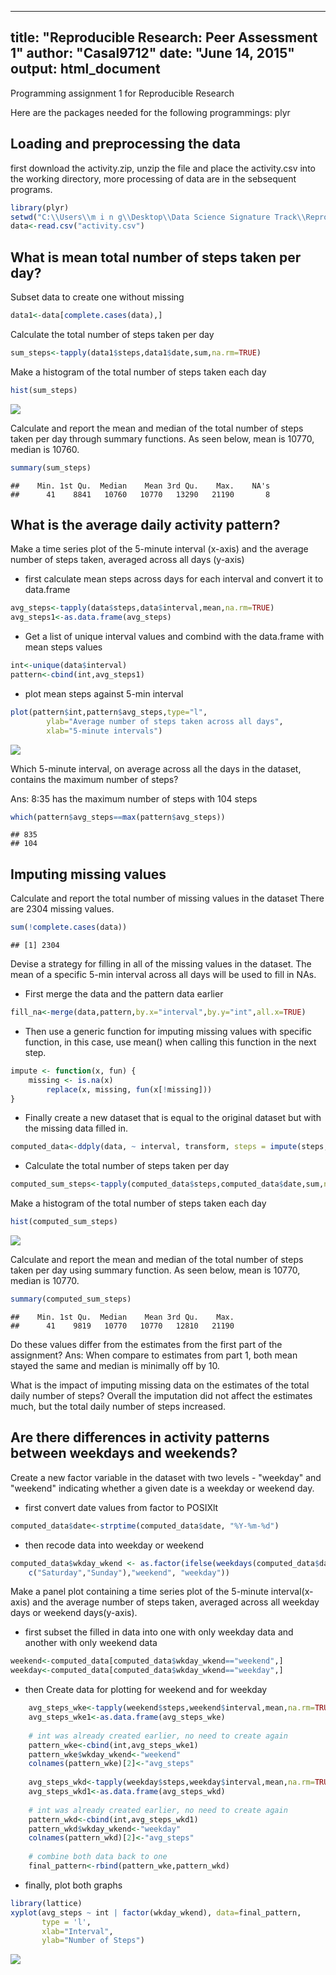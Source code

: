 ----------------------
title: "Reproducible Research: Peer Assessment 1"
author: "Casal9712"
date: "June 14, 2015"
output: html_document
----------------------

Programming assignment 1 for Reproducible Research

Here are the packages needed for the following programmings: plyr

Loading and preprocessing the data
---
first download the activity.zip, unzip the file and place the activity.csv into the working directory, more processing of data are in the sebsequent programs.

```r
library(plyr)
setwd("C:\\Users\\m i n g\\Desktop\\Data Science Signature Track\\Reproducible Research\\Week 2")
data<-read.csv("activity.csv")
```

What is mean total number of steps taken per day?
---
Subset data to create one without missing

```r
data1<-data[complete.cases(data),]
```

Calculate the total number of steps taken per day

```r
sum_steps<-tapply(data1$steps,data1$date,sum,na.rm=TRUE)
```

Make a histogram of the total number of steps taken each day

```r
hist(sum_steps)
```

![](PA1_template_files/figure-html/unnamed-chunk-4-1.png) 

Calculate and report the mean and median of the total number of steps taken per day through summary functions.
As seen below, mean is 10770, median is 10760.

```r
summary(sum_steps)
```

```
##    Min. 1st Qu.  Median    Mean 3rd Qu.    Max.    NA's 
##      41    8841   10760   10770   13290   21190       8
```

What is the average daily activity pattern?
---
Make a time series plot of the 5-minute interval (x-axis) and the average number of
steps taken, averaged across all days (y-axis)

- first calculate mean steps across days for each interval and convert it to data.frame

```r
avg_steps<-tapply(data$steps,data$interval,mean,na.rm=TRUE)
avg_steps1<-as.data.frame(avg_steps)
```

- Get a list of unique interval values and combind with the data.frame with mean steps values

```r
int<-unique(data$interval)
pattern<-cbind(int,avg_steps1)
```

- plot mean steps against 5-min interval

```r
plot(pattern$int,pattern$avg_steps,type="l",
		ylab="Average number of steps taken across all days",
		xlab="5-minute intervals")
```

![](PA1_template_files/figure-html/unnamed-chunk-8-1.png) 

Which 5-minute interval, on average across all the days in the dataset, contains the maximum number of steps?

Ans: 8:35 has the maximum number of steps with 104 steps

```r
which(pattern$avg_steps==max(pattern$avg_steps))
```

```
## 835 
## 104
```

Imputing missing values
---
Calculate and report the total number of missing values in the dataset
There are 2304 missing values.

```r
sum(!complete.cases(data))
```

```
## [1] 2304
```

Devise a strategy for filling in all of the missing values in the dataset.
The mean of a specific 5-min interval across all days will be used to fill in NAs.

- First merge the data and the pattern data earlier

```r
fill_na<-merge(data,pattern,by.x="interval",by.y="int",all.x=TRUE)
```

- Then use a generic function for imputing missing values with specific function,
in this case, use mean() when calling this function in the next step.

```r
impute <- function(x, fun) {
    missing <- is.na(x)
		replace(x, missing, fun(x[!missing]))
}
```

- Finally create a new dataset that is equal to the original dataset but with the missing data filled in.

```r
computed_data<-ddply(data, ~ interval, transform, steps = impute(steps, mean))
```

- Calculate the total number of steps taken per day

```r
computed_sum_steps<-tapply(computed_data$steps,computed_data$date,sum,na.rm=TRUE)
```

Make a histogram of the total number of steps taken each day

```r
hist(computed_sum_steps)
```

![](PA1_template_files/figure-html/unnamed-chunk-15-1.png) 

Calculate and report the mean and median of the total number of steps taken per day using summary function. As seen below, mean is 10770, median is 10770.

```r
summary(computed_sum_steps)
```

```
##    Min. 1st Qu.  Median    Mean 3rd Qu.    Max. 
##      41    9819   10770   10770   12810   21190
```
Do these values differ from the estimates from the first part of the assignment?
Ans: When compare to estimates from part 1, both mean stayed the same and median is minimally off by 10.

What is the impact of imputing missing data on the estimates of the total daily number of steps?
Overall the imputation did not affect the estimates much, but the total daily number of steps increased.

Are there differences in activity patterns between weekdays and weekends?
---
Create a new factor variable in the dataset with two levels - "weekday" and "weekend"
indicating whether a given date is a weekday or weekend day.

- first convert date values from factor to POSIXlt

```r
computed_data$date<-strptime(computed_data$date, "%Y-%m-%d")
```

- then recode data into weekday or weekend

```r
computed_data$wkday_wkend <- as.factor(ifelse(weekdays(computed_data$date) %in% 
    c("Saturday","Sunday"),"weekend", "weekday"))
```

Make a panel plot containing a time series plot of the 5-minute interval(x-axis)
and the average number of steps taken, averaged across all weekday days or weekend days(y-axis).

- first subset the filled in data into one with only weekday data and another with only weekend data

```r
weekend<-computed_data[computed_data$wkday_wkend=="weekend",]
weekday<-computed_data[computed_data$wkday_wkend=="weekday",]
```

- then Create data for plotting for weekend and for weekday

```r
	avg_steps_wke<-tapply(weekend$steps,weekend$interval,mean,na.rm=TRUE)
	avg_steps_wke1<-as.data.frame(avg_steps_wke)
	
	# int was already created earlier, no need to create again
	pattern_wke<-cbind(int,avg_steps_wke1)
	pattern_wke$wkday_wkend<-"weekend"
	colnames(pattern_wke)[2]<-"avg_steps"
	
	avg_steps_wkd<-tapply(weekday$steps,weekday$interval,mean,na.rm=TRUE)
	avg_steps_wkd1<-as.data.frame(avg_steps_wkd)
	
	# int was already created earlier, no need to create again
	pattern_wkd<-cbind(int,avg_steps_wkd1)
	pattern_wkd$wkday_wkend<-"weekday"
	colnames(pattern_wkd)[2]<-"avg_steps"
	
	# combine both data back to one
	final_pattern<-rbind(pattern_wke,pattern_wkd)
```

- finally, plot both graphs

```r
library(lattice)
xyplot(avg_steps ~ int | factor(wkday_wkend), data=final_pattern, 
       type = 'l',
       xlab="Interval",
       ylab="Number of Steps")
```

![](PA1_template_files/figure-html/unnamed-chunk-21-1.png) 
